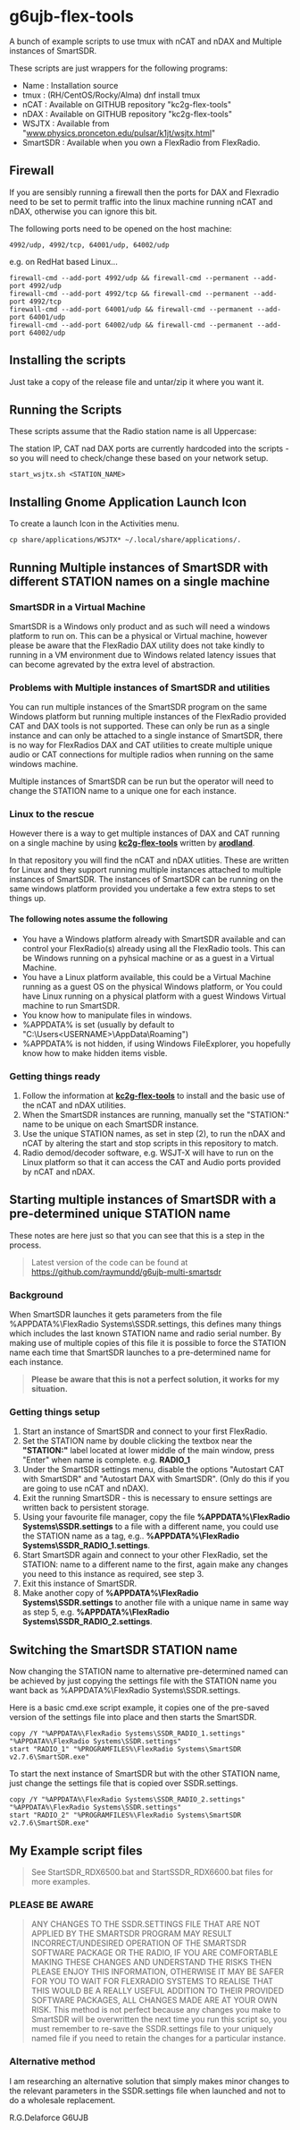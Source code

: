 # g6ujb-flex-tools

A bunch of example scripts to use tmux with nCAT and nDAX and Multiple instances of SmartSDR.

These scripts are just wrappers for the following programs:

- Name : Installation source
- tmux : (RH/CentOS/Rocky/Alma) dnf install tmux
- nCAT : Available on GITHUB repository "kc2g-flex-tools"
- nDAX : Available on GITHUB repository "kc2g-flex-tools"
- WSJTX : Available from "www.physics.pronceton.edu/pulsar/k1jt/wsjtx.html"
- SmartSDR : Available when you own a FlexRadio from FlexRadio.

## Firewall

If you are sensibly running a firewall then the ports for DAX and Flexradio need to be set to permit traffic into the linux
machine running nCAT and nDAX, otherwise you can ignore this bit.

The following ports need to be opened on the host machine:

    4992/udp, 4992/tcp, 64001/udp, 64002/udp

e.g. on RedHat based Linux...

    firewall-cmd --add-port 4992/udp && firewall-cmd --permanent --add-port 4992/udp
    firewall-cmd --add-port 4992/tcp && firewall-cmd --permanent --add-port 4992/tcp
    firewall-cmd --add-port 64001/udp && firewall-cmd --permanent --add-port 64001/udp
    firewall-cmd --add-port 64002/udp && firewall-cmd --permanent --add-port 64002/udp

## Installing the scripts

Just take a copy of the release file and untar/zip it where you want it.

## Running the Scripts

These scripts assume that the Radio station name is all Uppercase:

The station IP, CAT nad DAX ports are currently hardcoded into the scripts - so you will need to check/change these based
on your network setup.

    start_wsjtx.sh <STATION_NAME>

## Installing Gnome Application Launch Icon

To create a launch Icon in the Activities menu.

    cp share/applications/WSJTX* ~/.local/share/applications/.

## Running Multiple instances of SmartSDR with different STATION names on a single machine

### SmartSDR in a Virtual Machine

SmartSDR is a Windows only product and as such will need a windows platform to run on. This can be a physical or Virtual machine, however please be aware that the FlexRadio DAX utility does not take kindly to running in a VM environment due to Windows related latency issues that can become agrevated by the extra level of abstraction.

### Problems with Multiple instances of SmartSDR and utilities

You can run multiple instances of the SmartSDR program on the same Windows platform but running multiple instances of the FlexRadio provided CAT and DAX tools is not supported. These can only be run as a single instance and can only be attached to a single instance of SmartSDR, there is no way for FlexRadios DAX and CAT utilities to create multiple unique audio or CAT connections for multiple radios when running on the same windows machine.

Multiple instances of SmartSDR can be run but the operator will need to change the STATION name to a unique one for each instance.

### Linux to the rescue

However there is a way to get multiple instances of DAX and CAT running on a single machine by using **[kc2g-flex-tools](https://github.com/kc2g-flex-tools)** written by **[arodland](https://github.com/arodland)**.

In that repository you will find the nCAT and nDAX utlities. These are written for Linux and they support running multiple instances attached to multiple instances of SmartSDR. The instances of SmartSDR can be running on the same windows platform provided you undertake a few extra steps to set things up.

#### The following notes assume the following

- You have a Windows platform already with SmartSDR available and can control your FlexRadio(s) already using all the FlexRadio tools. This can be Windows running on a pyhsical machine or as a guest in a Virtual Machine.
- You have a Linux platform available, this could be a Virtual Machine running as a guest OS on the physical Windows platform, or You could have Linux running on a physical platform with a guest Windows Virtual machine to run SmartSDR.
- You know how to manipulate files in windows.
- %APPDATA% is set (usually by default to "C:\Users\<USERNAME>\AppData\Roaming")
- %APPDATA% is not hidden, if using Windows FileExplorer, you hopefully know how to make hidden items visble.

### Getting things ready

 1. Follow the information at **[kc2g-flex-tools](https://github.com/kc2g-flex-tools)** to install and the basic use of the nCAT and nDAX utilities.
 2. When the SmartSDR instances are running, manually set the "STATION:" name to be unique on each SmartSDR instance.
 3. Use the unique STATION names, as set in step (2), to run the nDAX and nCAT by altering the start and stop scripts in this repository to match.
 4. Radio demod/decoder software, e.g. WSJT-X will have to run on the Linux platform so that it can access the CAT and Audio ports provided by nCAT and nDAX.

## Starting multiple instances of SmartSDR with a pre-determined unique STATION name

These notes are here just so that you can see that this is a step in the process.

> Latest version of the code can be found at <https://github.com/raymundd/g6ujb-multi-smartsdr>

### Background

When SmartSDR launches it gets parameters from the file %APPDATA%\FlexRadio Systems\SSDR.settings, this defines many things which includes the last known STATION name and radio serial number. By making use of multiple copies of this file it is possible to force the STATION name each time that SmartSDR launches to a pre-determined name for each instance.

> **Please be aware that this is not a perfect solution, it works for my situation.**

### Getting things setup

1. Start an instance of SmartSDR and connect to your first FlexRadio.
2. Set the STATION name by double clicking the textbox near the **"STATION:"** label located at lower middle of the main window, press "Enter" when name is complete. e.g. **RADIO_1**
3. Under the SmartSDR settings menu, disable the options "Autostart CAT with SmartSDR" and "Autostart DAX with SmartSDR". (Only do this if you are going to use nCAT and nDAX).
4. Exit the running SmartSDR - this is necessary to ensure settings are written back to persistent storage.
5. Using your favourite file manager, copy the file **%APPDATA%\FlexRadio Systems\SSDR.settings** to a file with a different name, you could use the STATION name as a tag, e.g.. **%APPDATA%\FlexRadio Systems\SSDR_RADIO_1.settings**.
6. Start SmartSDR again and connect to your other FlexRadio, set the STATION: name to a different name to the first, again make any changes you need to this instance as required, see step 3.
7. Exit this instance of SmartSDR.
8. Make another copy of **%APPDATA%\FlexRadio Systems\SSDR.settings** to another file with a unique name in same way as step 5, e.g. **%APPDATA%\FlexRadio Systems\SSDR_RADIO_2.settings**.

## Switching the SmartSDR STATION name

Now changing the STATION name to alternative pre-determined named can be achieved by just copying the settings file with the STATION name you want back as %APPDATA%\FlexRadio Systems\SSDR.settings.

Here is a basic cmd.exe script example, it copies one of the pre-saved version of the settings file into place and then starts the SmartSDR.

    copy /Y "%APPDATA%\FlexRadio Systems\SSDR_RADIO_1.settings" "%APPDATA%\FlexRadio Systems\SSDR.settings"
    start "RADIO_1" "%PROGRAMFILES%\FlexRadio Systems\SmartSDR v2.7.6\SmartSDR.exe"

To start the next instance of SmartSDR but with the other STATION name, just change the settings file that is copied over SSDR.settings.

    copy /Y "%APPDATA%\FlexRadio Systems\SSDR_RADIO_2.settings" "%APPDATA%\FlexRadio Systems\SSDR.settings"
    start "RADIO_2" "%PROGRAMFILES%\FlexRadio Systems\SmartSDR v2.7.6\SmartSDR.exe"

## My Example script files

> See StartSDR_RDX6500.bat and StartSSDR_RDX6600.bat files for more examples.

### PLEASE BE AWARE

> ANY CHANGES TO THE SSDR.SETTINGS FILE THAT ARE NOT APPLIED BY THE SMARTSDR PROGRAM MAY RESULT INCORRECT/UNDESIRED OPERATION OF THE SMARTSDR SOFTWARE PACKAGE OR THE RADIO, IF YOU ARE COMFORTABLE MAKING THESE CHANGES AND UNDERSTAND THE RISKS THEN PLEASE ENJOY THIS INFORMATION, OTHERWISE IT MAY BE SAFER FOR YOU TO WAIT FOR FLEXRADIO SYSTEMS TO REALISE THAT THIS WOULD BE A REALLY USEFUL ADDITION TO THEIR PROVIDED SOFTWARE PACKAGES, ALL CHANGES MADE ARE AT YOUR OWN RISK.
> This method is not perfect because any changes you make to SmartSDR will be overwritten the next time you run this script so, you must remember to re-save the SSDR.settings file to your uniquely named file if you need to retain the changes for a particular instance.

### Alternative method

I am researching an alternative solution that simply makes minor changes to the relevant parameters in the SSDR.settings file when launched and not to do a wholesale replacement.

R.G.Delaforce
G6UJB
